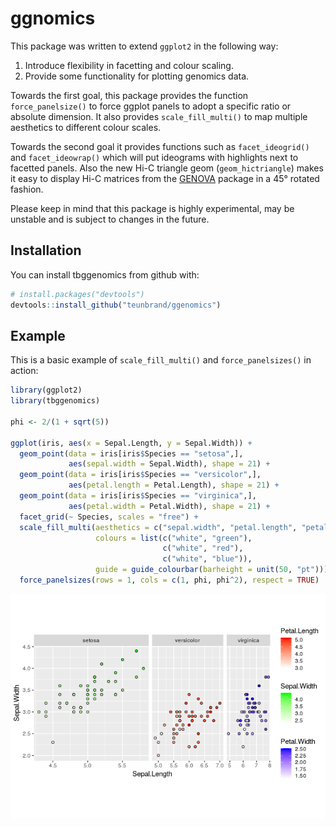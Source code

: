 
<!-- README.md is generated from README.Rmd. Please edit that file -->

# ggnomics

This package was written to extend `ggplot2` in the following way:

1.  Introduce flexibility in facetting and colour scaling.
2.  Provide some functionality for plotting genomics data.

Towards the first goal, this package provides the function
`force_panelsize()` to force ggplot panels to adopt a specific ratio or
absolute dimension. It also provides `scale_fill_multi()` to map
multiple aesthetics to different colour scales.

Towards the second goal it provides functions such as `facet_ideogrid()`
and `facet_ideowrap()` which will put ideograms with highlights next to
facetted panels. Also the new Hi-C triangle geom (`geom_hictriangle`)
makes it easy to display Hi-C matrices from the
[GENOVA](https://github.com/robinweide/GENOVA) package in a 45° rotated
fashion.

Please keep in mind that this package is highly experimental, may be
unstable and is subject to changes in the future.

## Installation

You can install tbggenomics from github with:

``` r
# install.packages("devtools")
devtools::install_github("teunbrand/ggenomics")
```

## Example

This is a basic example of `scale_fill_multi()` and `force_panelsizes()`
in action:

``` r
library(ggplot2)
library(tbggenomics)

phi <- 2/(1 + sqrt(5))

ggplot(iris, aes(x = Sepal.Length, y = Sepal.Width)) +
  geom_point(data = iris[iris$Species == "setosa",],     
             aes(sepal.width = Sepal.Width), shape = 21) +
  geom_point(data = iris[iris$Species == "versicolor",], 
             aes(petal.length = Petal.Length), shape = 21) +
  geom_point(data = iris[iris$Species == "virginica",],  
             aes(petal.width = Petal.Width), shape = 21) +
  facet_grid(~ Species, scales = "free") +
  scale_fill_multi(aesthetics = c("sepal.width", "petal.length", "petal.width"),
                   colours = list(c("white", "green"),
                                  c("white", "red"),
                                  c("white", "blue")),
                   guide = guide_colourbar(barheight = unit(50, "pt"))) +
  force_panelsizes(rows = 1, cols = c(1, phi, phi^2), respect = TRUE)
```

![](README-example-1.png)<!-- -->
